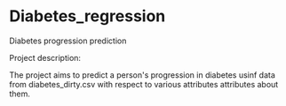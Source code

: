# Diabetes_regression
Diabetes progression prediction

Project description:

The project aims to predict a person's progression in diabetes usinf data from diabetes_dirty.csv with respect to various attributes attributes about them.
